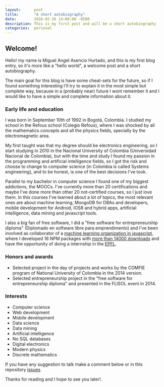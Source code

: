 ```yaml
---
layout:      post
title:       "A short autobiography"
date:        2016-02-16 14:00:00 -0500
description: This is my first post and will be a short autobiography
categories:  personal
---
```

## Welcome!
Hello! my name is Miguel Angel Asencio Hurtado, and this is my first blog entry, so it's more like a "hello world", a welcome post and a short autobiography.

The main goal for this blog is have some cheat-sets for the future, so if I found something interesting I'll try to explain it in the most simple but complete way, because in a (probably near) future I wont remember it and I would like to have a simple and complete information about it.

### Early life and education
I was born in September 10th of 1992 in Bogotá, Colombia. I studied my school in the Refous school (Colegio Refous), where I was shocked by all the mathematics concepts and all the physics fields, specially by the electromagnetic area.

My first taught was that my degree should be electronics engineering, so I start studying in 2010 in the Nacional University of Colombia (Universidad Nacional de Colombia), but with the time and study I found my passion in the programming and artificial intelligence fields, so I got the risk and choose to change to computer science (in Colombia is called Systems engineering), and to be honest, is one of the best decisions I've took.

Parallel to my bachelor in computer science I found one of my biggest addictions, the MOOCs. I've currently more than 20 certifications and maybe I've done more than other 20 not-certified courses, so I just love them. In this courses I've learned about a lot of topics, the most relevant ones are about machine learning, MongoDB for DBAs and developers, mobile development for Android, IOS8 and hybrid apps, artificial intelligence, data mining and javascript tools.

I also a big fan of free software, I did a "free software for entrepreneurship diploma" (Diplomado en software libre para emprendimento) and I've been involved as collaborator of a [machine learning organization in javascript](https://github.com/mljs/ml), where I developed 16 NPM packages with [more than 14000 downloads](http://npm-stat.com/charts.html?package=&author=maasencioh&from=&to=) and have the opportunity of doing a internship in the [EPFL](https://www.epfl.ch/index.en.html).

### Honors and awards
  - Selected project in the day of projects and works by the COMFIE program of National University of Colombia in the 2014 version.
  - Selected entrepreneurship project in the "free software for entrepreneurship diploma" and presented in the FLISOL event in 2014.

### Interests
  - Computer science
  - Web development
  - Mobile development
  - Data science
  - Data mining
  - Artificial intelligence
  - No SQL databases
  - Digital electronics
  - Modern physics
  - Discrete mathematics

If you have any suggestion to talk make a comment below or in this repository [issues](https://github.com/maasencioh/maasencioh.github.io/issues).

Thanks for reading and I hope to see you later!.
